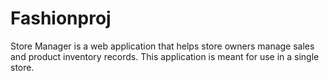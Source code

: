 # Fashionproj
Store Manager is a web application that helps store owners manage sales and product inventory records. This application is meant for use in a single store.
